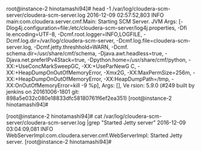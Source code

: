 root@instance-2 hinotamashi94]# head -1  /var/log/cloudera-scm-server/cloudera-scm-server.log 
2016-12-09 02:57:52,803 INFO main:com.cloudera.server.cmf.Main: Starting SCM Server. JVM Args: [-Dlog4j.configuration=file:/etc/cloudera-scm-server/log4j.properties, -Dfi
le.encoding=UTF-8, -Dcmf.root.logger=INFO,LOGFILE, -Dcmf.log.dir=/var/log/cloudera-scm-server, -Dcmf.log.file=cloudera-scm-server.log, -Dcmf.jetty.threshhold=WARN, -Dcmf.
schema.dir=/usr/share/cmf/schema, -Djava.awt.headless=true, -Djava.net.preferIPv4Stack=true, -Dpython.home=/usr/share/cmf/python, -XX:+UseConcMarkSweepGC, -XX:+UseParNewG
C, -XX:+HeapDumpOnOutOfMemoryError, -Xmx2G, -XX:MaxPermSize=256m, -XX:+HeapDumpOnOutOfMemoryError, -XX:HeapDumpPath=/tmp, -XX:OnOutOfMemoryError=kill -9 %p], Args: [], Ve
rsion: 5.9.0 (#249 built by jenkins on 20161006-1801 git: 898a5e032c080e18833dfc58180761f6ef2ea351)
[root@instance-2 hinotamashi94]# 

[root@instance-2 hinotamashi94]# cat /var/log/cloudera-scm-server/cloudera-scm-server.log |grep "Started Jetty server"
2016-12-09 03:04:09,081 INFO WebServerImpl:com.cloudera.server.cmf.WebServerImpl: Started Jetty server.
[root@instance-2 hinotamashi94]# 
